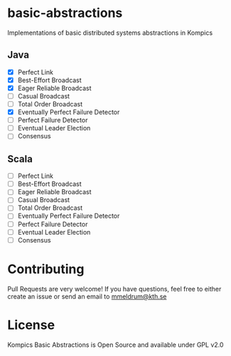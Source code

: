 # basic-abstractions

Implementations of basic distributed systems abstractions in Kompics

## Java
- [x] Perfect Link
- [x] Best-Effort Broadcast
- [x] Eager Reliable Broadcast
- [ ] Casual Broadcast
- [ ] Total Order Broadcast
- [x] Eventually Perfect Failure Detector
- [ ] Perfect Failure Detector
- [ ] Eventual Leader Election
- [ ] Consensus

## Scala
- [ ] Perfect Link
- [ ] Best-Effort Broadcast
- [ ] Eager Reliable Broadcast
- [ ] Casual Broadcast
- [ ] Total Order Broadcast
- [ ] Eventually Perfect Failure Detector
- [ ] Perfect Failure Detector
- [ ] Eventual Leader Election
- [ ] Consensus

# Contributing

Pull Requests are very welcome! If you have questions, feel free to either create an issue or send an email to mmeldrum@kth.se


# License

Kompics Basic Abstractions is Open Source and available under GPL v2.0





